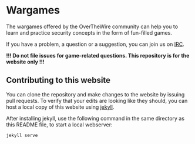 # Wargames

The wargames offered by the OverTheWire community can help you to learn and practice security concepts in the form of fun-filled games.

If you have a problem, a question or a suggestion, you can join us on [IRC](http://overthewire.org/information/irc.html).

**!!! Do not file issues for game-related questions. This repository is for the website only !!!**

## Contributing to this website

You can clone the repository and make changes to the website by issuing pull requests.
To verify that your edits are looking like they should, you can host a local copy of this
website using [jekyll][].

After installing jekyll, use the following command in the same directory as this README file,
to start a local webserver:

```
jekyll serve
```

























[jekyll]: https://jekyllrb.com/
